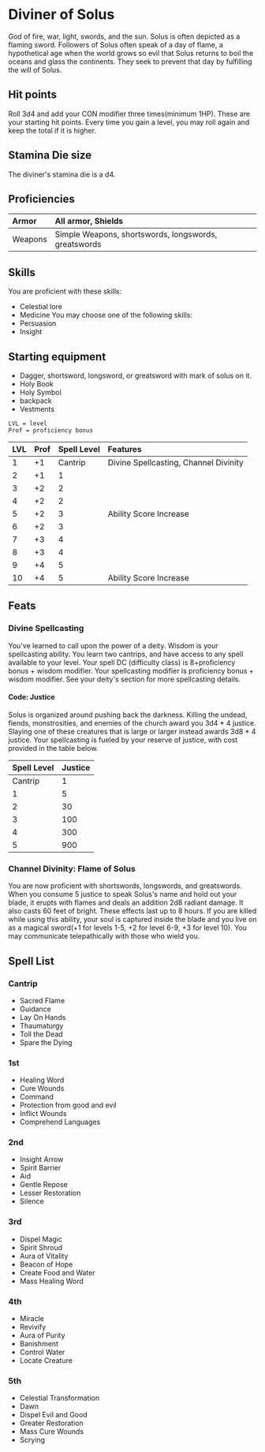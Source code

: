 # Diviner of Solus
God of fire, war, light, swords, and the sun. Solus is often depicted as a flaming sword. Followers of Solus often speak of a day of flame, a hypothetical age when the world grows so evil that Solus returns to boil the oceans and glass the continents. They seek to prevent that day by fulfilling the will of Solus.

## Hit points
Roll 3d4 and add your CON modifier three times(minimum 1HP). These are your starting hit points. Every time you gain a level, you may roll again and keep the total if it is higher.

## Stamina Die size
The diviner's stamina die is a d4.

## Proficiencies
| Armor         | All armor, Shields                                  |
|:--------------|:----------------------------------------------------|
| Weapons       | Simple Weapons, shortswords, longswords, greatswords|

## Skills
You are proficient with these skills:
- Celestial lore
- Medicine
You may choose one of the following skills:
- Persuasion
- Insight

## Starting equipment
- Dagger, shortsword, longsword, or greatsword with mark of solus on it.
- Holy Book
- Holy Symbol
- backpack
- Vestments


```
LVL = level
Prof = proficiency bonus
```
| LVL |Prof |Spell Level |        Features                       |
|:----|:----|:-----------|:--------------------------------------|
|   1 | +1  |  Cantrip   | Divine Spellcasting, Channel Divinity |
|   2 | +1  |     1      |                                       |
|   3 | +2  |     2      |                                       |
|   4 | +2  |     2      |                                       |
|   5 | +2  |     3      | Ability Score Increase                |
|   6 | +2  |     3      |                                       |
|   7 | +3  |     4      |                                       |
|   8 | +3  |     4      |                                       |
|   9 | +4  |     5      |                                       |
|  10 | +4  |     5      | Ability Score Increase                |

## Feats

### Divine Spellcasting
You've learned to call upon the power of a deity. Wisdom is your spellcasting ability. You learn two cantrips, and have access to any spell available to your level. Your spell DC (difficulty class) is 8+proficiency bonus + wisdom modifier. Your spellcasting modifier is proficiency bonus + wisdom modifier. See your deity's section for more spellcasting details.

#### Code: Justice
Solus is organized around pushing back the darkness. Killing the undead, fiends, monstrosities, and enemies of the church award you 3d4 * 4 justice. Slaying one of these creatures that is large or larger instead awards 3d8 * 4 justice. Your spellcasting is fueled by your reserve of justice, with cost provided in the table below.

| Spell Level |  Justice |
|:------------|:---------|
| Cantrip     |        1 |
| 1           |        5 |
| 2           |       30 |
| 3           |      100 |
| 4           |      300 |
| 5           |      900 |

### Channel Divinity: Flame of Solus
You are now proficient with shortswords, longswords, and greatswords. When you consume 5 justice to speak Solus's name and hold out your blade, it erupts with flames and deals an addition 2d8 radiant damage. It also casts 60 feet of bright. These effects last up to 8 hours. If you are killed while using this ability, your soul is captured inside the blade and you live on as a magical sword(+1 for levels 1-5, +2 for level 6-9, +3 for level 10). You may communicate telepathically with those who wield you.

## Spell List

### Cantrip
- Sacred Flame
- Guidance
- Lay On Hands
- Thaumaturgy
- Toll the Dead
- Spare the Dying

### 1st
- Healing Word
- Cure Wounds
- Command 
- Protection from good and evil
- Inflict Wounds
- Comprehend Languages

### 2nd
- Insight Arrow
- Spirit Barrier
- Aid
- Gentle Repose
- Lesser Restoration
- Silence

### 3rd
- Dispel Magic
- Spirit Shroud
- Aura of Vitality
- Beacon of Hope
- Create Food and Water
- Mass Healing Word

### 4th
- Miracle
- Revivify
- Aura of Purity
- Banishment
- Control Water
- Locate Creature

### 5th
- Celestial Transformation
- Dawn
- Dispel Evil and Good
- Greater Restoration
- Mass Cure Wounds
- Scrying